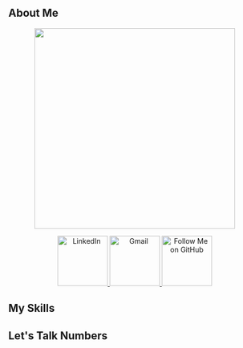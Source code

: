 ## About Me
<p align="center" width="100%">
    <img src="https://github.com/user-attachments/assets/2e9a11af-f699-4645-a252-f21ca4c108d1" width=400> 
</p>

<p align="center" width="100%">
    <a href="https://www.linkedin.com/in/yellowstrings">
      <img src="https://github.com/user-attachments/assets/9c6d281d-eb5e-470f-ac82-b88762b0759e" alt="LinkedIn" width="100" height="100" />
    </a>
    <a href="mailto:anisahmajeed4@gmail.com">
      <img src="https://github.com/user-attachments/assets/c1490b92-a1d6-4f4d-bcad-d0144633ce56" alt="Gmail" width="100" height="100" />
    </a>
    <a href="https://github.com/yellowstrings?tab=followers">
      <img src="https://github.com/user-attachments/assets/e7710f1b-b304-4569-ad80-655bccec113d" alt="Follow Me on GitHub" width="100" height="100" />
    </a>
</p>

## My Skills

## Let's Talk Numbers
<!--
**yellowstrings/yellowstrings** is a ✨ _special_ ✨ repository because its `README.md` (this file) appears on your GitHub profile.

Here are some ideas to get you started:

- 🔭 I’m currently working on ...
- 🌱 I’m currently learning ...
- 👯 I’m looking to collaborate on ...
- 🤔 I’m looking for help with ...
- 💬 Ask me about ...
- 📫 How to reach me: ...
- 😄 Pronouns: ...
- ⚡ Fun fact: ...
-->
